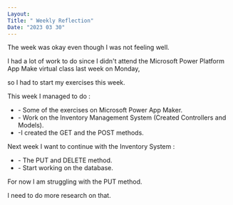 ```yaml
---
Layout:
Title: " Weekly Reflection"
Date: "2023 03 30"
---
```






<p>The week was okay even though I was not feeling well.</p>
<p> I had a lot of work to do since I didn't attend the Microsoft Power Platform App Make virtual class last week on Monday,</p> 
<p>so I had to start my exercises this week.</p>



<p>This week I managed to do :</p>

<ul>
<li>- Some of the exercises on Microsoft Power App Maker.</li>
<li>- Work on the Inventory Management System (Created Controllers and Models).</li>
<li>-I created the GET and the POST methods.</li>
</ul>



<p>Next week I want to continue with the Inventory System :</p>


<ul>
<li>- The PUT and DELETE method.</li>
<li>- Start working on the database.</li>
</ul>


<p>For now I am struggling with the PUT method.</p> <p> I need to do more research on that.</p>